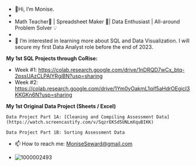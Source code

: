- 👋Hi, I’m Monise.
- 
- Math Teacher:abacus: | Spreadsheet Maker :ledger:| Data Enthusiast | All-around Problem Solver :bulb:
- 
- 👀 I’m interested in learning more about SQL and Data Visualization. I will secure my first Data Analyst role before the end of 2023.

**My 1st SQL Projects through CoRise:**
-   Week #1: https://colab.research.google.com/drive/1nDRQD7wCx_btq-2pssUAzCLPAlYRgiBN?usp=sharing
-   
    Week #2: https://colab.research.google.com/drive/1Ym0yOakmL1qif5aHdrOEgicI3KKGKn6N?usp=sharing

**My 1st Original Data Project (Sheets / Excel)**
    
    Data Project Part 1A: [Cleaning and Compiling Assessment Data](https://watch.screencastify.com/v/SqzrEKSd5UNLmXquBIKK)
    
    Data Project Part 1B: Sorting Assessment Data

- 📫 How to reach me: MoniseSeward@gmail.com

- ![1000002493](https://github.com/MLSeward/MLSeward/assets/13891020/5b640565-447c-4210-9344-831f374c9eed)
  
<!---
MLSeward/MLSeward is a ✨ special ✨ repository because its `README.md` (this file) appears on your GitHub profile.
You can click the Preview link to take a look at your changes.
--->
